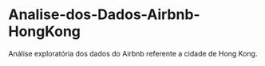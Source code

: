 # Analise-dos-Dados-Airbnb-HongKong
Análise exploratória dos dados do Airbnb referente a cidade de Hong Kong.
